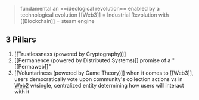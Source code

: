 >fundamental an ==ideological revolution== enabled by a technological evolution
>	[[Web3]] = Industrial Revolution with [[Blockchain]] = steam engine

## 3 Pillars
1) [[Trustlessness (powered by Cryptography)]]
2) [[Permanence (powered by Distributed Systems)]]
	promise of a "[[Permaweb]]"
3) [[Voluntariness (powered by Game Theory)]]
	when it comes to [[Web3]], users democratically vote upon community's collection actions
		vs in <u>Web2</u> w/single, centralized entity determining how users will interact with it